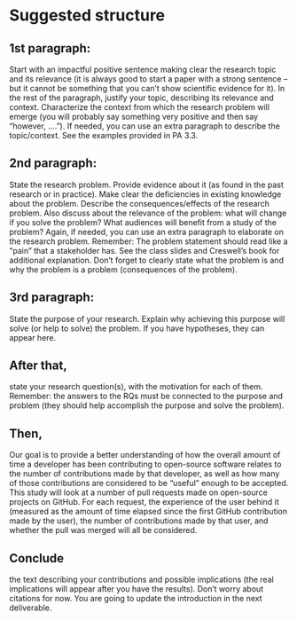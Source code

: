 # Suggested structure
## 1st paragraph: 
Start with an impactful positive sentence making clear the research topic and 
its relevance (it is always good to start a paper with a strong sentence – but it cannot be 
something that you can’t show scientific evidence for it). In the rest of the paragraph, justify 
your topic, describing its relevance and context. Characterize the context from which the 
research problem will emerge (you will probably say something very positive and then say 
“however, ….”). If needed, you can use an extra paragraph to describe the topic/context. See 
the examples provided in PA 3.3.

## 2nd paragraph: 
State the research problem. Provide evidence about it (as found in the past 
research or in practice). Make clear the deficiencies in existing knowledge about the problem. 
Describe the consequences/effects of the research problem. Also discuss about the relevance of 
the problem: what will change if you solve the problem? What audiences will benefit from a 
study of the problem? Again, if needed, you can use an extra paragraph to elaborate on the 
research problem. Remember: The problem statement should read like a “pain” that a 
stakeholder has. See the class slides and Creswell’s book for additional explanation. Don’t forget 
to clearly state what the problem is and why the problem is a problem (consequences of the 
problem).

## 3rd paragraph: 
State the purpose of your research. Explain why achieving this purpose will 
solve (or help to solve) the problem. If you have hypotheses, they can appear here.

## After that, 
state your research question(s), with the motivation for each of them. Remember: 
the answers to the RQs must be connected to the purpose and problem (they should help 
accomplish the purpose and solve the problem). 

## Then, 
Our goal is to provide a better understanding of how the overall amount of time a developer has been contributing to open-source software relates to the number of contributions made by that developer, as well as how many of those contributions are considered to be “useful” enough to be accepted. This study will look at a number of pull requests made on open-source projects on GitHub. For each request, the experience of the user behind it (measured as the amount of time elapsed since the first GitHub contribution made by the user), the number of contributions made by that user, and whether the pull was merged will all be considered. 

## Conclude 
the text describing your contributions and possible implications (the real 
implications will appear after you have the results).
Don’t worry about citations for now. You are going to update the introduction in the next 
deliverable.
